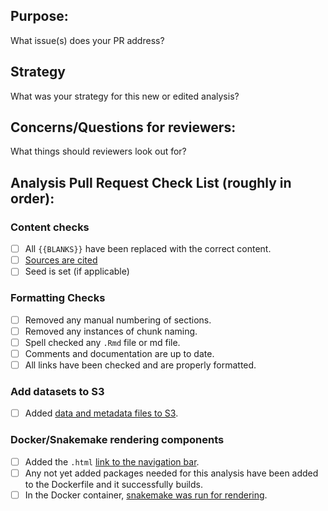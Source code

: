 ## Purpose:
What issue(s) does your PR address?

## Strategy
What was your strategy for this new or edited analysis?

## Concerns/Questions for reviewers:
What things should reviewers look out for?

## Analysis Pull Request Check List (roughly in order):

### Content checks
* [ ] All `{{BLANKS}}` have been replaced with the correct content.
* [ ] [Sources are cited](https://github.com/AlexsLemonade/refinebio-examples/blob/master/CONTRIBUTING.md#citing-sources-in-text)
* [ ] Seed is set (if applicable)

### Formatting Checks
* [ ] Removed any manual numbering of sections.
* [ ] Removed any instances of chunk naming.
* [ ] Spell checked any `.Rmd` file or md file.
* [ ] Comments and documentation are up to date.
* [ ] All links have been checked and are properly formatted. 

### Add datasets to S3
* [ ] Added [data and metadata files to S3](https://github.com/AlexsLemonade/refinebio-examples/blob/master/CONTRIBUTING.md#adding-datasets-to-the-S3-bucket).

### Docker/Snakemake rendering components
* [ ] Added the `.html` [link to the navigation bar](https://github.com/AlexsLemonade/refinebio-examples/blob/master/CONTRIBUTING.md#add-new-analyses-to-the-navbar).
* [ ] Any not yet added packages needed for this analysis have been added to the Dockerfile and it successfully builds.
* [ ] In the Docker container, [snakemake was run for rendering](https://github.com/AlexsLemonade/refinebio-examples/blob/master/CONTRIBUTING.md#how-to-re-render-the-notebooks).
